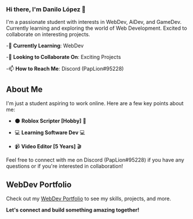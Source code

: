 ### Hi there, I'm Danilo López 👋

I'm a passionate student with interests in WebDev, AiDev, and GameDev. Currently learning and exploring the world of Web Development. Excited to collaborate on interesting projects.

-🌱 **Currently Learning**: WebDev

-💼 **Looking to Collaborate On**: Exciting Projects

-📫 **How to Reach Me**: Discord (PapLion#95228)

## About Me
I'm just a student aspiring to work online. Here are a few key points about me:

- 🌑 **Roblox Scripter [Hobby]** 🚀
  
- 💻 **Learning Software Dev** 💻
  
- 📹 **Video Editor [5 Years]** 🎬

Feel free to connect with me on Discord (PapLion#95228) if you have any questions or if you're interested in collaboration!

## WebDev Portfolio
Check out my [WebDev Portfolio]([#](https://paplion.github.io/Portafolio-Panda/src/)) to see my skills, projects, and more.

**Let's connect and build something amazing together!**


<!---
PapLion/PapLion is a ✨ special ✨ repository because its `README.md` (this file) appears on your GitHub profile.
You can click the Preview link to take a look at your changes.
--->
